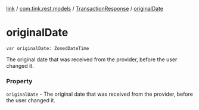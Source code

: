 [link](../../index.md) / [com.tink.rest.models](../index.md) / [TransactionResponse](index.md) / [originalDate](./original-date.md)

# originalDate

`var originalDate: ZonedDateTime`

The original date that was received from the provider, before the user changed it.

### Property

`originalDate` - The original date that was received from the provider, before the user changed it.